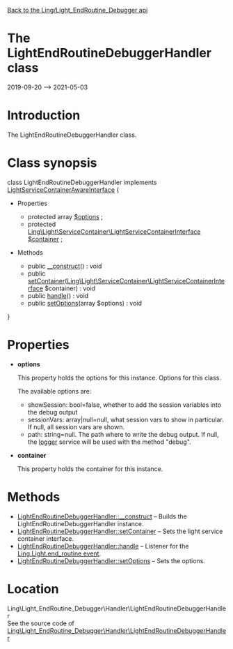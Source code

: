 [Back to the Ling/Light_EndRoutine_Debugger api](https://github.com/lingtalfi/Light_EndRoutine_Debugger/blob/master/doc/api/Ling/Light_EndRoutine_Debugger.md)



The LightEndRoutineDebuggerHandler class
================
2019-09-20 --> 2021-05-03






Introduction
============

The LightEndRoutineDebuggerHandler class.



Class synopsis
==============


class <span class="pl-k">LightEndRoutineDebuggerHandler</span> implements [LightServiceContainerAwareInterface](https://github.com/lingtalfi/Light/blob/master/doc/api/Ling/Light/ServiceContainer/LightServiceContainerAwareInterface.md) {

- Properties
    - protected array [$options](#property-options) ;
    - protected [Ling\Light\ServiceContainer\LightServiceContainerInterface](https://github.com/lingtalfi/Light/blob/master/doc/api/Ling/Light/ServiceContainer/LightServiceContainerInterface.md) [$container](#property-container) ;

- Methods
    - public [__construct](https://github.com/lingtalfi/Light_EndRoutine_Debugger/blob/master/doc/api/Ling/Light_EndRoutine_Debugger/Handler/LightEndRoutineDebuggerHandler/__construct.md)() : void
    - public [setContainer](https://github.com/lingtalfi/Light_EndRoutine_Debugger/blob/master/doc/api/Ling/Light_EndRoutine_Debugger/Handler/LightEndRoutineDebuggerHandler/setContainer.md)([Ling\Light\ServiceContainer\LightServiceContainerInterface](https://github.com/lingtalfi/Light/blob/master/doc/api/Ling/Light/ServiceContainer/LightServiceContainerInterface.md) $container) : void
    - public [handle](https://github.com/lingtalfi/Light_EndRoutine_Debugger/blob/master/doc/api/Ling/Light_EndRoutine_Debugger/Handler/LightEndRoutineDebuggerHandler/handle.md)() : void
    - public [setOptions](https://github.com/lingtalfi/Light_EndRoutine_Debugger/blob/master/doc/api/Ling/Light_EndRoutine_Debugger/Handler/LightEndRoutineDebuggerHandler/setOptions.md)(array $options) : void

}




Properties
=============

- <span id="property-options"><b>options</b></span>

    This property holds the options for this instance.
    Options for this class.
    
    The  available options are:
    
    - showSession: bool=false, whether to add the session variables into the debug output
    - sessionVars: array|null=null, what session vars to show in particular. If null, all session vars
                     are shown.
    - path: string=null. The path where to write the debug output. If null,
             the [logger](https://github.com/lingtalfi/Light_Logger) service will be used with the method "debug".
    
    

- <span id="property-container"><b>container</b></span>

    This property holds the container for this instance.
    
    



Methods
==============

- [LightEndRoutineDebuggerHandler::__construct](https://github.com/lingtalfi/Light_EndRoutine_Debugger/blob/master/doc/api/Ling/Light_EndRoutine_Debugger/Handler/LightEndRoutineDebuggerHandler/__construct.md) &ndash; Builds the LightEndRoutineDebuggerHandler instance.
- [LightEndRoutineDebuggerHandler::setContainer](https://github.com/lingtalfi/Light_EndRoutine_Debugger/blob/master/doc/api/Ling/Light_EndRoutine_Debugger/Handler/LightEndRoutineDebuggerHandler/setContainer.md) &ndash; Sets the light service container interface.
- [LightEndRoutineDebuggerHandler::handle](https://github.com/lingtalfi/Light_EndRoutine_Debugger/blob/master/doc/api/Ling/Light_EndRoutine_Debugger/Handler/LightEndRoutineDebuggerHandler/handle.md) &ndash; Listener for the [Ling.Light.end_routine event](https://github.com/lingtalfi/Light/blob/master/personal/mydoc/pages/events.md).
- [LightEndRoutineDebuggerHandler::setOptions](https://github.com/lingtalfi/Light_EndRoutine_Debugger/blob/master/doc/api/Ling/Light_EndRoutine_Debugger/Handler/LightEndRoutineDebuggerHandler/setOptions.md) &ndash; Sets the options.





Location
=============
Ling\Light_EndRoutine_Debugger\Handler\LightEndRoutineDebuggerHandler<br>
See the source code of [Ling\Light_EndRoutine_Debugger\Handler\LightEndRoutineDebuggerHandler](https://github.com/lingtalfi/Light_EndRoutine_Debugger/blob/master/Handler/LightEndRoutineDebuggerHandler.php)



